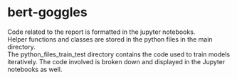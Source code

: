 # bert-goggles
Code related to the report is formatted in the jupyter notebooks. <br>
Helper functions and classes are stored in the python files in the main directory.<br>
The python_files_train_test directory contains the code used to train models iteratively. The code involved is broken down and displayed in the Jupyter notebooks as well.
